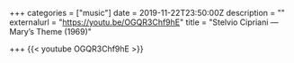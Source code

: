 +++
categories = ["music"]
date = 2019-11-22T23:50:00Z
description = ""
externalurl = "https://youtu.be/OGQR3Chf9hE"
title = "Stelvio Cipriani — Mary’s Theme (1969)"

+++
{{< youtube OGQR3Chf9hE >}}
